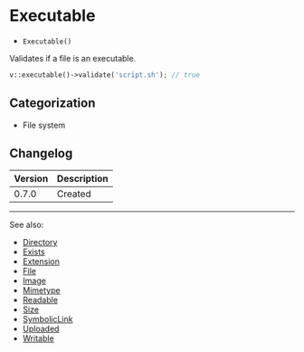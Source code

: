 # Executable

- `Executable()`

Validates if a file is an executable.

```php
v::executable()->validate('script.sh'); // true
```

## Categorization

- File system

## Changelog

Version | Description
--------|-------------
  0.7.0 | Created

***
See also:

- [Directory](Directory.md)
- [Exists](Exists.md)
- [Extension](Extension.md)
- [File](File.md)
- [Image](Image.md)
- [Mimetype](Mimetype.md)
- [Readable](Readable.md)
- [Size](Size.md)
- [SymbolicLink](SymbolicLink.md)
- [Uploaded](Uploaded.md)
- [Writable](Writable.md)
